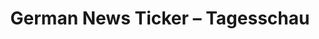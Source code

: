 ---
layout: article
title: German News Ticker – Tagesschau
description: 
  - This board shows a cool way to present a rss based news feed with live tiles
lang: en
weight: 500
isDraft: false
ref: German_News_Tagesschau
category:
  - News
  - Digital Signage
  - Public
image: German_News_Tagesschau_DE.png
download: German_News_Tagesschau_DE.pbmx
overview_description:
overview_benefits:
overview_data_sources:
---